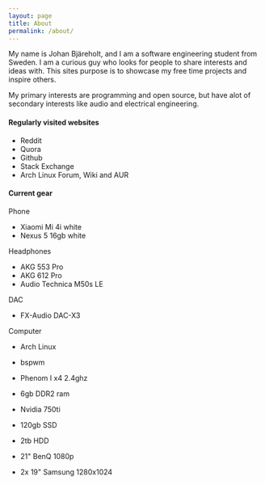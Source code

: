 ```yaml
---
layout: page
title: About
permalink: /about/
---
```


  My name is Johan Bjäreholt, and I am a software engineering student from Sweden.
  I am a curious guy who looks for people to share interests and ideas with.
  This sites purpose is to showcase my free time projects and inspire others.

  My primary interests are programming and open source, but have alot of secondary interests like audio and electrical engineering.

#### Regularly visited websites
- Reddit
- Quora
- Github
- Stack Exchange
- Arch Linux Forum, Wiki and AUR

#### Current gear

Phone

- Xiaomi Mi 4i white
- Nexus 5 16gb white

Headphones

- AKG 553 Pro
- AKG 612 Pro
- Audio Technica M50s LE

DAC

- FX-Audio DAC-X3

Computer

- Arch Linux
- bspwm

- Phenom I x4 2.4ghz
- 6gb DDR2 ram
- Nvidia 750ti
- 120gb SSD
- 2tb HDD

- 21" BenQ 1080p
- 2x 19" Samsung 1280x1024

